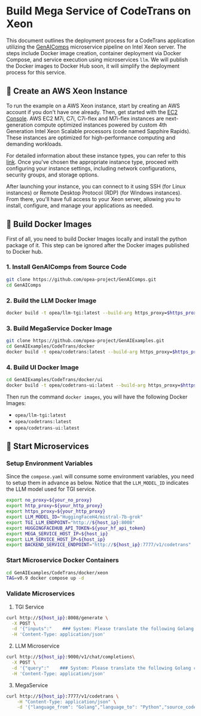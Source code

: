 # Build Mega Service of CodeTrans on Xeon

This document outlines the deployment process for a CodeTrans application utilizing the [GenAIComps](https://github.com/opea-project/GenAIComps.git) microservice pipeline on Intel Xeon server. The steps include Docker image creation, container deployment via Docker Compose, and service execution using microservices `llm`. We will publish the Docker images to Docker Hub soon, it will simplify the deployment process for this service.

## 🚀 Create an AWS Xeon Instance

To run the example on a AWS Xeon instance, start by creating an AWS account if you don't have one already. Then, get started with the [EC2 Console](https://console.aws.amazon.com/ec2/v2/home). AWS EC2 M7i, C7i, C7i-flex and M7i-flex instances are next-generation compute optimized instances powered by custom 4th Generation Intel Xeon Scalable processors (code named Sapphire Rapids). These instances are optimized for high-performance computing and demanding workloads.

For detailed information about these instance types, you can refer to this [link](https://aws.amazon.com/ec2/instance-types/m7i/). Once you've chosen the appropriate instance type, proceed with configuring your instance settings, including network configurations, security groups, and storage options.

After launching your instance, you can connect to it using SSH (for Linux instances) or Remote Desktop Protocol (RDP) (for Windows instances). From there, you'll have full access to your Xeon server, allowing you to install, configure, and manage your applications as needed.

## 🚀 Build Docker Images

First of all, you need to build Docker Images locally and install the python package of it. This step can be ignored after the Docker images published to Docker hub.

### 1. Install GenAIComps from Source Code

```bash
git clone https://github.com/opea-project/GenAIComps.git
cd GenAIComps
```

### 2. Build the LLM Docker Image

```bash
docker build -t opea/llm-tgi:latest --build-arg https_proxy=$https_proxy --build-arg http_proxy=$http_proxy -f comps/llms/text-generation/tgi/Dockerfile .
```

### 3. Build MegaService Docker Image

```bash
git clone https://github.com/opea-project/GenAIExamples.git
cd GenAIExamples/CodeTrans/docker
docker build -t opea/codetrans:latest --build-arg https_proxy=$https_proxy --build-arg http_proxy=$http_proxy -f Dockerfile .
```

### 4. Build UI Docker Image

```bash
cd GenAIExamples/CodeTrans/docker/ui
docker build -t opea/codetrans-ui:latest --build-arg https_proxy=$https_proxy --build-arg http_proxy=$http_proxy -f ./docker/Dockerfile .
```

Then run the command `docker images`, you will have the following Docker Images:

- `opea/llm-tgi:latest`
- `opea/codetrans:latest`
- `opea/codetrans-ui:latest`

## 🚀 Start Microservices

### Setup Environment Variables

Since the `compose.yaml` will consume some environment variables, you need to setup them in advance as below. Notice that the `LLM_MODEL_ID` indicates the LLM model used for TGI service.

```bash
export no_proxy=${your_no_proxy}
export http_proxy=${your_http_proxy}
export https_proxy=${your_http_proxy}
export LLM_MODEL_ID="HuggingFaceH4/mistral-7b-grok"
export TGI_LLM_ENDPOINT="http://${host_ip}:8008"
export HUGGINGFACEHUB_API_TOKEN=${your_hf_api_token}
export MEGA_SERVICE_HOST_IP=${host_ip}
export LLM_SERVICE_HOST_IP=${host_ip}
export BACKEND_SERVICE_ENDPOINT="http://${host_ip}:7777/v1/codetrans"
```

### Start Microservice Docker Containers

```bash
cd GenAIExamples/CodeTrans/docker/xeon
TAG=v0.9 docker compose up -d
```

### Validate Microservices

1. TGI Service

```bash
curl http://${host_ip}:8008/generate \
  -X POST \
  -d '{"inputs":"    ### System: Please translate the following Golang codes into  Python codes.    ### Original codes:    '\'''\'''\''Golang    \npackage main\n\nimport \"fmt\"\nfunc main() {\n    fmt.Println(\"Hello, World!\");\n    '\'''\'''\''    ### Translated codes:","parameters":{"max_new_tokens":17, "do_sample": true}}' \
  -H 'Content-Type: application/json'
```

2. LLM Microservice

```bash
curl http://${host_ip}:9000/v1/chat/completions\
  -X POST \
  -d '{"query":"    ### System: Please translate the following Golang codes into  Python codes.    ### Original codes:    '\'''\'''\''Golang    \npackage main\n\nimport \"fmt\"\nfunc main() {\n    fmt.Println(\"Hello, World!\");\n    '\'''\'''\''    ### Translated codes:"}' \
  -H 'Content-Type: application/json'
```

3. MegaService

```bash
curl http://${host_ip}:7777/v1/codetrans \
    -H "Content-Type: application/json" \
    -d '{"language_from": "Golang","language_to": "Python","source_code": "package main\n\nimport \"fmt\"\nfunc main() {\n    fmt.Println(\"Hello, World!\");\n}"}'
```
